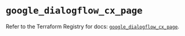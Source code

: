 # `google_dialogflow_cx_page`

Refer to the Terraform Registry for docs: [`google_dialogflow_cx_page`](https://registry.terraform.io/providers/hashicorp/google/6.36.1/docs/resources/dialogflow_cx_page).
